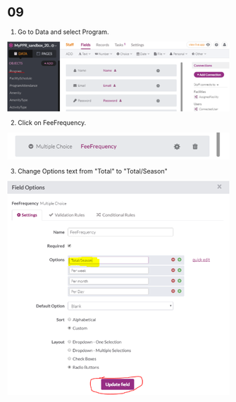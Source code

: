 # 09

1. Go to Data and select Program.

![01](images/09/01.PNG)

2. Click on FeeFrequency.

![02](images/09/02.PNG)

3. Change Options text from "Total" to "Total/Season"

![03](images/09/03.PNG)